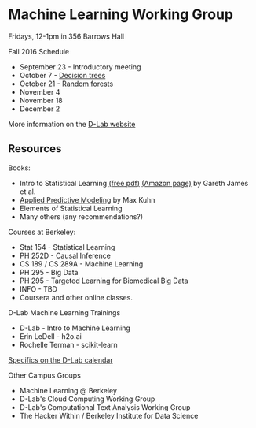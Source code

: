 # Machine Learning Working Group

Fridays, 12-1pm in 356 Barrows Hall

Fall 2016 Schedule

* September 23 - Introductory meeting
* October 7 - [Decision trees](https://github.com/dlab-berkeley/MachineLearningWG/tree/master/MLWG_Fall2016/oct13_decisionTrees)
* October 21 - [Random forests](https://github.com/dlab-berkeley/MachineLearningWG/tree/master/MLWG_Fall2016/oct21_randomForests)
* November 4
* November 18
* December 2

More information on the [D-Lab website](http://dlab.berkeley.edu/working-groups/machine-learning-working-group)

## Resources

Books:

* Intro to Statistical Learning [(free pdf)](http://www-bcf.usc.edu/~gareth/ISL/ISLR%20First%20Printing.pdf) [(Amazon page)](https://smile.amazon.com/Introduction-Statistical-Learning-Applications-Statistics-ebook/dp/B01IBM7790/) by Gareth James et al.
* [Applied Predictive Modeling](https://smile.amazon.com/Applied-Predictive-Modeling-Max-Kuhn-ebook/dp/B00K15TZU0/) by Max Kuhn
* Elements of Statistical Learning
* Many others (any recommendations?)

Courses at Berkeley:

* Stat 154 - Statistical Learning
* PH 252D  - Causal Inference
* CS 189 / CS 289A - Machine Learning
* PH 295 - Big Data
* PH 295 - Targeted Learning for Biomedical Big Data
* INFO - TBD
* Coursera and other online classes.

D-Lab Machine Learning Trainings

* D-Lab - Intro to Machine Learning
* Erin LeDell - h2o.ai
* Rochelle Terman - scikit-learn

[Specifics on the D-Lab calendar](http://dlab.berkeley.edu/calendar-node-field-date)

Other Campus Groups

* Machine Learning @ Berkeley
* D-Lab's Cloud Computing Working Group
* D-Lab's Computational Text Analysis Working Group
* The Hacker Within / Berkeley Institute for Data Science
